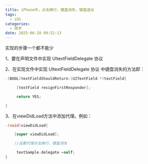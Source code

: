 ```yaml
---
title: iPhone中，点击换行，键盘消失，键盘退出
tags:
  - iOS
categories:
  - 技术
date: 2025-06-20 09:52:13
---
```


实现的步骤一个都不能少

1、要在声明文件中实现 UItextFieldDelegate 协议

2、在实现文件中实现 UItextFieldDelegate 协议 中键盘消失的方法即：

```objectivec
-(BOOL)textFieldShouldReturn:(UITextField *)textField{

     [textField resignFirstResponder];

     return YES;

}
```

3、在viewDidLoad方法中添加代理。例如：

```objectivec
-(void)viewDidLoad{

    [super viewDidLoad];

    //设置代理点击换行，键盘消失

     textSample.delegate =self;
}
```
